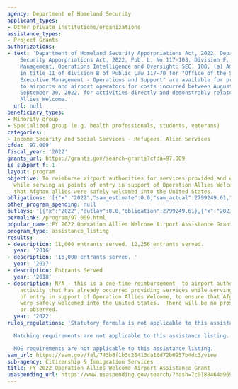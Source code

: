 ```yaml
---
agency: Department of Homeland Security
applicant_types:
- Other private institutions/organizations
assistance_types:
- Project Grants
authorizations:
- text: 'Department of Homeland Security Apporpriations Act, 2022, Department of Homeland
    Security Apporpriations Act, 2022, Pub. L. No 117-103, Division F, Title I: Departmental
    Management, Operations Intelligence and Oversight: SEC. 108. (a) Amounts provided
    in title II of division B of Public Law 117-70 for "Office of the Secretary and
    Executive Management - Operations and Support" are available for providing reimbursement
    to airports and airport operators for costs incurred between August 1, 2021, and
    September 30, 2022, for activities directly and demonstrably related to Operation
    Allies Welcome.'
  url: null
beneficiary_types:
- Minority group
- Specialized group (e.g. health professionals, students, veterans)
categories:
- Income Security and Social Services - Refugees, Alien Services
cfda: '97.009'
fiscal_year: '2022'
grants_url: https://grants.gov/search-grants?cfda=97.009
is_subpart_f: 1
layout: program
objective: To reimburse airport authorities for services provided and expenses incurred
  while serving as points of entry in support of Operation Allies Welcome to ensure
  that Afghan allies were safely welcomed into the United States.
obligations: '[{"x":"2022","sam_estimate":0.0,"sam_actual":2799249.61,"usa_spending_actual":1635151.84},{"x":"2023","sam_estimate":0.0,"sam_actual":0.0,"usa_spending_actual":-115178.39},{"x":"2024","sam_estimate":0.0,"sam_actual":0.0,"usa_spending_actual":0.0}]'
other_program_spending: null
outlays: '[{"x":"2022","outlay":0.0,"obligation":2799249.61},{"x":"2023","outlay":0.0,"obligation":0.0},{"x":"2024","outlay":0.0,"obligation":0.0}]'
permalink: /program/97.009.html
popular_name: FY 2022 Operation Allies Welcome Airport Assistance Grant
program_type: assistance_listing
results:
- description: 11,000 entrants served. 12,256 entrants served.
  year: '2016'
- description: '16,000 entrants served. '
  year: '2017'
- description: Entrants Served
  year: '2018'
- description: N/A - this is a one-time reimbursement  to airport authorities for
    activity that has already occurred providing services while serving as points
    of entry in support of Operation Allies Welcome, to ensure that Afghan allies
    were safely welcomed into the United States.  There will be no prospective activities  completed
    or observed.
  year: '2022'
rules_regulations: 'Statutory formula is not applicable to this assistance listing.

  Matching requirements are not applicable to this assistance listing.

  MOE requirements are not applicable to this assistance listing.'
sam_url: https://sam.gov/fal/743b8f1b3c26413da16d72b6957b4dc3/view
sub-agency: Citizenship & Immigration Services
title: FY 2022 Operation Allies Welcome Airport Assistance Grant
usaspending_url: https://www.usaspending.gov/search/?hash=7c0188464a969b336c4455c1459036b8
---
```

